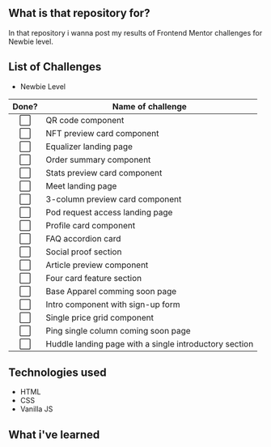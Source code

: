 ## What is that repository for?
In that repository i wanna post my results of Frontend Mentor challenges for Newbie level.

## List of Challenges

- Newbie Level

| Done?                 | Name of challenge                                         |
| :-------------------: | --------------------------------------------------------- |
| :white_large_square:  | QR code component                                         |
| :white_large_square:  | NFT preview card component                                |
| :white_large_square:  | Equalizer landing page                                    |
| :white_large_square:  | Order summary component                                   |
| :white_large_square:  | Stats preview card component                              |
| :white_large_square:  | Meet landing page                                         |
| :white_large_square:  | 3-column preview card component                           |
| :white_large_square:  | Pod request access landing page                           |
| :white_large_square:  | Profile card component                                    |
| :white_large_square:  | FAQ accordion card                                        |
| :white_large_square:  | Social proof section                                      |
| :white_large_square:  | Article preview component                                 |
| :white_large_square:  | Four card feature section                                 |
| :white_large_square:  | Base Apparel comming soon page                            |
| :white_large_square:  | Intro component with sign-up form                         |
| :white_large_square:  | Single price grid component                               |
| :white_large_square:  | Ping single column coming soon page                       |
| :white_large_square:  | Huddle landing page with a single introductory section    |

## Technologies used
- HTML
- CSS
- Vanilla JS

## What i've learned
